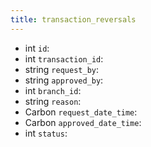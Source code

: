 ```yaml
---
title: transaction_reversals  
---
```


- int `id`:
- int `transaction_id`:
- string `request_by`:
- string `approved_by`:
- int `branch_id`:
- string `reason`:
- Carbon `request_date_time`:
- Carbon `approved_date_time`:
- int `status`:
